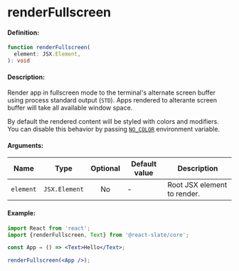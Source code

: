 # renderFullscreen

#### Definition:

```ts
function renderFullscreen(
  element: JSX.Element,
): void
```

#### Description:

Render app in fullscreen mode to the terminal's alternate screen buffer using process standard output (`STD`). Apps rendered to alterante screen buffer will take all available window space.

By default the rendered content will be styled with colors and modifiers. You can disable this behavior by passing [`NO_COLOR`](https://no-color.org/) environment variable.

#### Arguments:

| Name      | Type          | Optional | Default value | Description                 |
| --------- | ------------- | :------: | ------------- | --------------------------- |
| `element` | `JSX.Element` |    No    | -             | Root JSX element to render. |

#### Example:

```jsx
import React from 'react';
import {renderFullscreen, Text} from '@react-slate/core';

const App = () => <Text>Hello</Text>;

renderFullscreen(<App />);
```

